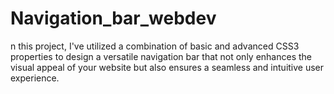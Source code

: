# Navigation_bar_webdev
n this project, I've utilized a combination of basic and advanced CSS3 properties to design a versatile navigation bar that not only enhances the visual appeal of your website but also ensures a seamless and intuitive user experience.
